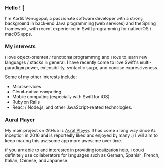 ### Hello ! 👋

I'm Kartik Venugopal, a passionate software developer with a strong background in back-end Java programming (web services) and the Spring framework, with recent experience in Swift programming for native iOS / macOS apps.

### My interests ###

I love object-oriented / functional programming and I love to learn new languages / stacks in general. I have recently come to love Swift's multi-paradigm power, extensibility, syntactic sugar, and concise expressiveness.

Some of my other interests include:
- Microservices
- Cloud-native computing
- Mobile computing (especially with Swift for iOS)
- Ruby on Rails
- React / Node.js, and other JavaScript-related technologies. 

### Aural Player ###

My main project on GitHub is [Aural Player](https://github.com/kartik-venugopal/aural-player). It has come a long way since its inception in 2016 and is reportedly liked and enjoyed by many :) I will aim to keep making this awesome app more awesome over time.

If you are able to and interested in providing localization help, I could definitely use collaborators for languages such as German, Spanish, French, Italian, Chinese, and Japanese.

<!--
**maculateConception/maculateConception** is a ✨ _special_ ✨ repository because its `README.md` (this file) appears on your GitHub profile.

Here are some ideas to get you started:

- 🔭 I’m currently working on ...
- 🌱 I’m currently learning ...
- 👯 I’m looking to collaborate on ...
- 🤔 I’m looking for help with ...
- 💬 Ask me about ...
- 📫 How to reach me: ...
- 😄 Pronouns: ...
- ⚡ Fun fact: ...
-->
